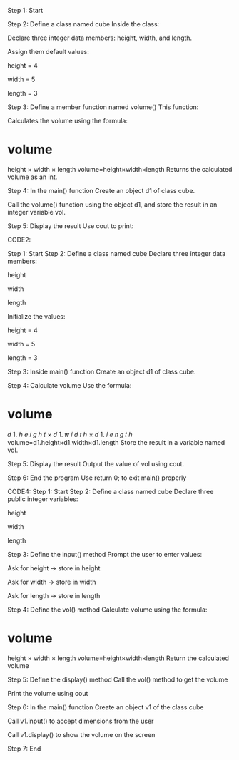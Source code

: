 Step 1: Start

Step 2: Define a class named cube
Inside the class:

Declare three integer data members: height, width, and length.

Assign them default values:

height = 4

width = 5

length = 3

Step 3: Define a member function named volume()
This function:

Calculates the volume using the formula:

volume
=
height
×
width
×
length
volume=height×width×length
Returns the calculated volume as an int.

Step 4: In the main() function
Create an object d1 of class cube.

Call the volume() function using the object d1, and store the result in an integer variable vol.

Step 5: Display the result
Use cout to print:



CODE2:

Step 1: Start
Step 2: Define a class named cube
Declare three integer data members:

height

width

length

Initialize the values:

height = 4

width = 5

length = 3

Step 3: Inside main() function
Create an object d1 of class cube.

Step 4: Calculate volume
Use the formula:

volume
=
𝑑
1.
ℎ
𝑒
𝑖
𝑔
ℎ
𝑡
×
𝑑
1.
𝑤
𝑖
𝑑
𝑡
ℎ
×
𝑑
1.
𝑙
𝑒
𝑛
𝑔
𝑡
ℎ
volume=d1.height×d1.width×d1.length
Store the result in a variable named vol.

Step 5: Display the result
Output the value of vol using cout.

Step 6: End the program
Use return 0; to exit main() properly

CODE4:
Step 1: Start
Step 2: Define a class named cube
Declare three public integer variables:

height

width

length

Step 3: Define the input() method
Prompt the user to enter values:

Ask for height → store in height

Ask for width → store in width

Ask for length → store in length

Step 4: Define the vol() method
Calculate volume using the formula:

volume
=
height
×
width
×
length
volume=height×width×length
Return the calculated volume

Step 5: Define the display() method
Call the vol() method to get the volume

Print the volume using cout

Step 6: In the main() function
Create an object v1 of the class cube

Call v1.input() to accept dimensions from the user

Call v1.display() to show the volume on the screen

Step 7: End

